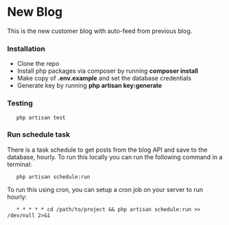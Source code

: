 # New Blog

This is the new customer blog with auto-feed from previous blog.

### Installation
- Clone the repo
- Install php packages via composer by running **composer install**
- Make copy of **.env.example** and set the database credentials
- Generate key by running **php artisan key:generate**


### Testing
```
   php artisan test
```

### Run schedule task
There is a task schedule to get posts from the blog API and save to the database, hourly.
To run this locally you can run the following command in a terminal:

```
   php artisan schedule:run
```
To run  this using cron, you can setup a cron job on your server to run hourly:

```
   * * * * * cd /path/to/project && php artisan schedule:run >> /dev/null 2>&1
```

